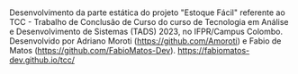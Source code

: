 # 
Desenvolvimento da parte estática do projeto "Estoque Fácil" referente ao TCC - Trabalho de Conclusão de Curso 
do curso de Tecnologia em Análise e Desenvolvimento de Sistemas (TADS) 2023, no IFPR/Campus Colombo.
Desenvolvido por Adriano Moroti (https://github.com/Amoroti) e Fabio de Matos (https://github.com/FabioMatos-Dev).
https://fabiomatos-dev.github.io/tcc/
